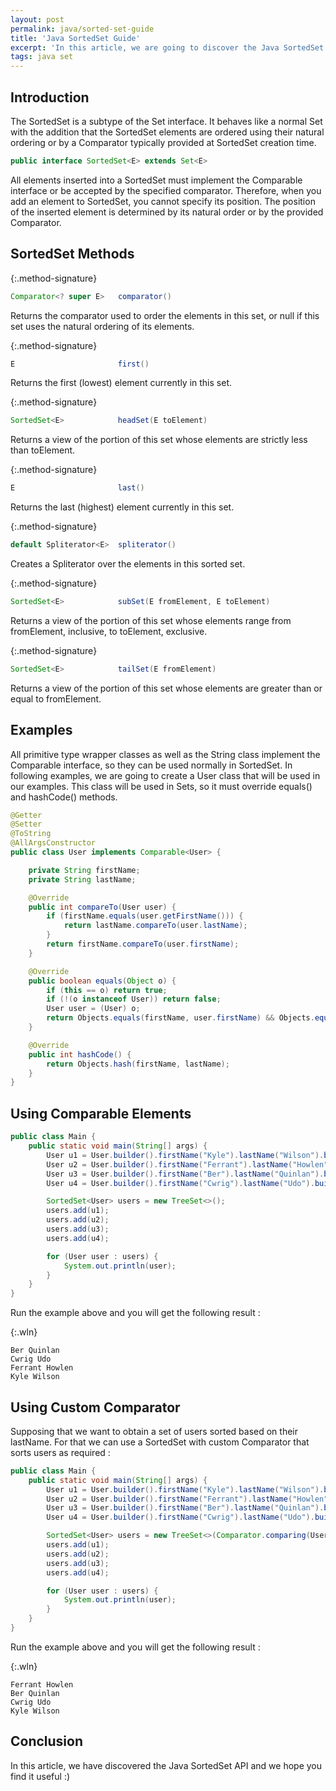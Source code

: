 ```yaml
---
layout: post
permalink: java/sorted-set-guide
title: 'Java SortedSet Guide'
excerpt: 'In this article, we are going to discover the Java SortedSet interface and how we can use it in our Java programs'
tags: java set
---
```


## Introduction

The SortedSet is a subtype of the Set interface. It behaves like a normal Set with the addition that the SortedSet elements are ordered using their natural ordering or by a Comparator typically provided at SortedSet creation time.

```java
public interface SortedSet<E> extends Set<E>
```

All elements inserted into a SortedSet must implement the Comparable interface or be accepted by the specified comparator. Therefore, when you add an element to SortedSet, you cannot specify its position. The position of the inserted element is determined by its natural order or by the provided Comparator.

## SortedSet Methods

{:.method-signature}

```java
Comparator<? super E>   comparator()
```

Returns the comparator used to order the elements in this set, or null if this set uses the natural ordering of its elements.

{:.method-signature}

```java
E                       first()
```

Returns the first (lowest) element currently in this set.

{:.method-signature}

```java
SortedSet<E>            headSet(E toElement)
```

Returns a view of the portion of this set whose elements are strictly less than toElement.

{:.method-signature}

```java
E                       last()
```

Returns the last (highest) element currently in this set.

{:.method-signature}

```java
default Spliterator<E>  spliterator()
```

Creates a Spliterator over the elements in this sorted set.

{:.method-signature}

```java
SortedSet<E>            subSet(E fromElement, E toElement)
```

Returns a view of the portion of this set whose elements range from fromElement, inclusive, to toElement, exclusive.

{:.method-signature}

```java
SortedSet<E>            tailSet(E fromElement)
```

Returns a view of the portion of this set whose elements are greater than or equal to fromElement.

## Examples

All primitive type wrapper classes as well as the String class implement the Comparable interface, so they can be used normally in SortedSet. In following examples, we are going to create a User class that will be used in our examples. This class will be used in Sets, so it must override equals() and hashCode() methods.

```java
@Getter
@Setter
@ToString
@AllArgsConstructor
public class User implements Comparable<User> {

    private String firstName;
    private String lastName;

    @Override
    public int compareTo(User user) {
        if (firstName.equals(user.getFirstName())) {
            return lastName.compareTo(user.lastName);
        }
        return firstName.compareTo(user.firstName);
    }

    @Override
    public boolean equals(Object o) {
        if (this == o) return true;
        if (!(o instanceof User)) return false;
        User user = (User) o;
        return Objects.equals(firstName, user.firstName) && Objects.equals(lastName, user.lastName);
    }

    @Override
    public int hashCode() {
        return Objects.hash(firstName, lastName);
    }
}
```

## Using Comparable Elements

```java
public class Main {
    public static void main(String[] args) {
        User u1 = User.builder().firstName("Kyle").lastName("Wilson").build();
        User u2 = User.builder().firstName("Ferrant").lastName("Howlen").build();
        User u3 = User.builder().firstName("Ber").lastName("Quinlan").build();
        User u4 = User.builder().firstName("Cwrig").lastName("Udo").build();

        SortedSet<User> users = new TreeSet<>();
        users.add(u1);
        users.add(u2);
        users.add(u3);
        users.add(u4);

        for (User user : users) {
            System.out.println(user);
        }
    }
}
```

Run the example above and you will get the following result :

{:.wln}

```
Ber Quinlan
Cwrig Udo
Ferrant Howlen
Kyle Wilson
```

## Using Custom Comparator

Supposing that we want to obtain a set of users sorted based on their lastName. For that we can use a SortedSet with custom Comparator that sorts users as required :

```java
public class Main {
    public static void main(String[] args) {
        User u1 = User.builder().firstName("Kyle").lastName("Wilson").build();
        User u2 = User.builder().firstName("Ferrant").lastName("Howlen").build();
        User u3 = User.builder().firstName("Ber").lastName("Quinlan").build();
        User u4 = User.builder().firstName("Cwrig").lastName("Udo").build();

        SortedSet<User> users = new TreeSet<>(Comparator.comparing(User::getLastName));
        users.add(u1);
        users.add(u2);
        users.add(u3);
        users.add(u4);

        for (User user : users) {
            System.out.println(user);
        }
    }
}
```

Run the example above and you will get the following result :

{:.wln}

```
Ferrant Howlen
Ber Quinlan
Cwrig Udo
Kyle Wilson
```

## Conclusion

In this article, we have discovered the Java SortedSet API and we hope you find it useful :)
